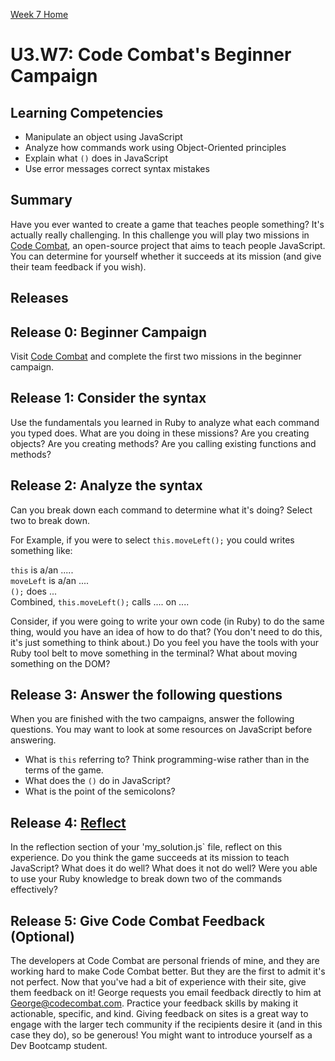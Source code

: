[Week 7 Home](../)
# U3.W7: Code Combat's Beginner Campaign

## Learning Competencies
- Manipulate an object using JavaScript
- Analyze how commands work using Object-Oriented principles
- Explain what `()` does in JavaScript
- Use error messages correct syntax mistakes

## Summary
Have you ever wanted to create a game that teaches people something? It's actually really challenging. In this challenge you will play two missions in [Code Combat](http://codecombat.com/play), an open-source project that aims to teach people JavaScript. You can determine for yourself whether it succeeds at its mission (and give their team feedback if you wish).

## Releases

## Release 0: Beginner Campaign
Visit [Code Combat](http://codecombat.com/play) and complete the first two missions in the beginner campaign.

## Release 1: Consider the syntax
Use the fundamentals you learned in Ruby to analyze what each command you typed does. What are you doing in these missions? Are you creating objects? Are you creating methods? Are you calling existing functions and methods?

## Release 2: Analyze the syntax
Can you break down each command to determine what it's doing? Select two to break down.

For Example, if you were to select `this.moveLeft();` you could writes something like:

`this` is a/an ..... <br>
`moveLeft` is a/an ....<br>
`();` does ...<br>
Combined, `this.moveLeft();` calls .... on ....<br>

Consider, if you were going to write your own code (in Ruby) to do the same thing, would you have an idea of how to do that? (You don't need to do this, it's just something to think about.) Do you feel you have the tools with your Ruby tool belt to move something in the terminal? What about moving something on the DOM?

## Release 3: Answer the following questions
When you are finished with the two campaigns, answer the following questions. You may want to look at some resources on JavaScript before answering.
  - What is `this` referring to? Think programming-wise rather than in the terms of the game.
  - What does the `()` do in JavaScript?
  - What is the point of the semicolons?

## Release 4: [Reflect](https://github.com/Devbootcamp/phase-0-handbook/blob/master/coding-references/reflection-guidelines.md)
In the reflection section of your 'my_solution.js` file, reflect on this experience. Do you think the game succeeds at its mission to teach JavaScript? What does it do well? What does it not do well? Were you able to use your Ruby knowledge to break down two of the commands effectively?

## Release 5: Give Code Combat Feedback (Optional)
The developers at Code Combat are personal friends of mine, and they are working hard to make Code Combat better. But they are the first to admit it's not perfect. Now that you've had a bit of experience with their site, give them feedback on it! George requests you email feedback directly to him at <George@codecombat.com>. Practice your feedback skills by making it actionable, specific, and kind. Giving feedback on sites is a great way to engage with the larger tech community if the recipients desire it (and in this case they do), so be generous! You might want to introduce yourself as a Dev Bootcamp student.
